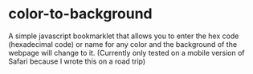 # color-to-background
A simple javascript bookmarklet that allows you to enter the hex code (hexadecimal code) or name for any color and the background of the webpage will change to it. (Currently only tested on a mobile version of Safari because I wrote this on a road trip)
